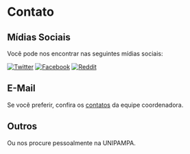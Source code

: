 # Contato

## Mídias Sociais

Você pode nos encontrar nas seguintes mídias sociais:

[![Twitter](https://img.shields.io/badge/Twitter-Siga-52b5a8ff?style=flat-square&logo=twitter)](https://twitter.com)
[![Facebook](https://img.shields.io/badge/Facebook-Siga-52b5a8ff?style=flat-square&logo=facebook)](https://facebook.com)
[![Reddit](https://img.shields.io/badge/Reddit-Siga-52b5a8ff?style=flat-square&logo=reddit)](https://reddit.com)

## E-Mail

Se você preferir, confira os [contatos](/curso#coordenacao) da equipe coordenadora.

## Outros

Ou nos procure pessoalmente na UNIPAMPA.
